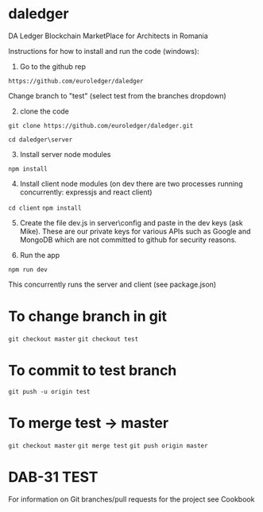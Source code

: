 # daledger
DA Ledger Blockchain MarketPlace for Architects in Romania

Instructions for how to install and run the code (windows):

1. Go to the github rep

`https://github.com/euroledger/daledger`

Change branch to "test" (select test from the branches dropdown)

2. clone the code

`git clone https://github.com/euroledger/daledger.git`

`cd daledger\server`

3. Install server node modules

`npm install`

4. Install client node modules (on dev there are two processes running concurrently: expressjs and react client)

`cd client`
`npm install` 

5. Create the file dev.js in server\config and paste in the dev keys (ask Mike).
These are our private keys for various APIs such as Google and MongoDB which are not committed to github for security reasons.

6. Run the app

`npm run dev`

This concurrently runs the server and client (see package.json)

# To change branch in git
`git checkout master`
`git checkout test`

# To commit to test branch

`git push -u origin test`

# To merge test -> master

`git checkout master`
`git merge test`
`git push origin master`

# DAB-31 TEST
For information on Git branches/pull requests for the project see Cookbook